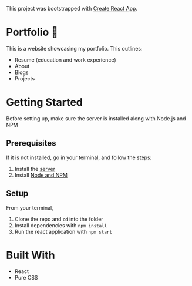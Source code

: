 This project was bootstrapped with [Create React App](https://github.com/facebook/create-react-app).

# Portfolio 🔖

This is a website showcasing my portfolio. This outlines:
* Resume (education and work experience)
* About
* Blogs
* Projects

# Getting Started
Before setting up, make sure the server is installed along with Node.js and NPM

## Prerequisites
If it is not installed, go in your terminal, and follow the steps:

1. Install the [server](https://github.com/reireynoso/restaurant_app_rails) 
2. Install [Node and NPM](https://www.npmjs.com/get-npm)

## Setup

From your terminal,

1. Clone the repo and `cd` into the folder
2. Install dependencies with `npm install`
3. Run the react application with `npm start`

# Built With
* React
* Pure CSS
